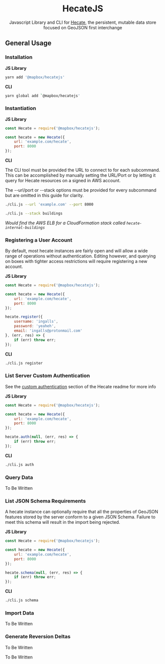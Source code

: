<h1 align='center'>HecateJS</h1>

<p align='center'>Javascript Library and CLI for <a href='https://github.com/mapbox/Hecate'>Hecate</a>, the persistent, mutable data store focused on GeoJSON first interchange</p>

## General Usage

### Installation

**JS Library**

```sh
yarn add '@mapbox/hecatejs'
```

**CLI**

```sh
yarn global add `@mapbox/hecatejs'
```

### Instantiation

**JS Library**

```js
const Hecate = require('@mapbox/hecatejs');

const hecate = new Hecate({
    url: 'example.com/hecate',
    port: 8000
});
```

**CLI**

The CLI tool must be provided the URL to connect to for each subcommand.
This can be accomplished by manually setting the URL/Port or by letting it
query for Hecate resources on a signed in AWS account.


The --url/port or --stack options must be provided for every subcommand
but are omitted in this guide for clarity.

```sh
./cli.js --url 'example.com' --port 8000
```

```sh
./cli.js --stack buildings
```
_Would find the AWS ELB for a CloudFormation stack called `hecate-internal-buildings`_

### Registering a User Account

By default, most hecate instances are fairly open and will allow a wide range
of operations without authentication. Editing however, and querying on boxes with
tighter access restrictions will require registering a new account.

**JS Library**

```js
const Hecate = require('@mapbox/hecatejs');

const hecate = new Hecate({
    url: 'example.com/hecate',
    port: 8000
});

hecate.register({
    username: 'ingalls',
    password: 'yeaheh',
    email: 'ingalls@protonmail.com'
}, (err, res) => {
    if (err) throw err;
});
```

**CLI**

```sh
./cli.js register
```

### List Server Custom Authentication

See the [custom authentication](https://github.com/mapbox/Hecate#custom-authentication) section of the Hecate readme for more info

**JS Library**

```js
const Hecate = require('@mapbox/hecatejs');

const hecate = new Hecate({
    url: 'example.com/hecate',
    port: 8000
});

hecate.auth(null, (err, res) => {
    if (err) throw err;
});
```

**CLI**

```sh
./cli.js auth
```

### Query Data

To Be Written

### List JSON Schema Requirements

A hecate instance can optionally require that all the properties of GeoJSON features stored by the server
conform to a given JSON Schema. Failure to meet this schema will result in the import being rejected.


**JS Library**

```js
const Hecate = require('@mapbox/hecatejs');

const hecate = new Hecate({
    url: 'example.com/hecate',
    port: 8000
});

hecate.schema(null, (err, res) => {
    if (err) throw err;
});
```

**CLI**

```sh
./cli.js schema
```

### Import Data

To Be Written

### Generate Reversion Deltas

To Be Written

To Be Written
